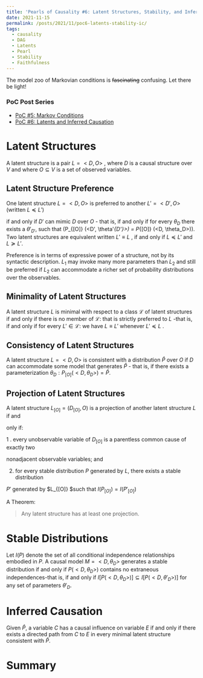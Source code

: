 ```yaml
---
title: 'Pearls of Causality #6: Latent Structures, Stability, and Inferred Causation'
date: 2021-11-15
permalink: /posts/2021/11/poc6-latents-stability-ic/
tags:
  - causality
  - DAG
  - Latents
  - Pearl
  - Stability
  - Faithfulness
---
```


The model zoo of Markovian conditions is ~~fascinating~~ confusing. Let there be light!

### PoC Post Series
- [PoC #5: Markov Conditions](/posts/2021/11/poc5-markov-conditions/)
- [PoC #6: Latents and Inferred Causation](/posts/2021/11/poc6-latents-stability-ic/)

# Latent Structures

A latent structure is a pair $L = <D, O >$ , where $D$ is a causal structure over $V$ and where
$O\subseteq V$ is a set of observed variables.

## Latent Structure Preference
One latent structure $L = <D, O>$ is preferred to another $L' = <D', O>$ (written $L  \preceq L'$)

if and only if $D'$ can mimic $D$ over $O$ - that is, if and only if for every $\theta_D$ there exists a $\theta'_{D'}$, such that \(P_{[O]} (<D', \theta'_{D'}>) = P_{[O]} (<D, \theta_D>)\). Two latent structures are equivalent written $L' \equiv L$ , if and only if $L \preceq L'$ and $L \succeq L'$.

Preference is in terms of expressive power of a structure, not by its syntactic description. $L_1$ may invoke many more parameters than $L_2$ and still be preferred if $L_2$ can accommodate a richer set of probability distributions over the observables.

## Minimality of Latent Structures
A latent structure $L$ is minimal with respect to a class $\mathcal{L}$ of latent structures if and only if there is no member of $\mathcal{L}$: that is strictly preferred to $L$ -that is, if and only if for every $L' \in \mathcal{L}$: we have $L \equiv L'$ whenever $L' \preceq L$ .

## Consistency of Latent Structures

A latent structure $L = <D, O>$ is consistent with a distribution $\hat{P}$ over $O$ if $D$ can accommodate some model that generates $\hat{P}$ - that is, if there exists a parameterization $\theta_D : P_{[O]}(<D, \theta_D>)=\hat{P}$.

## Projection of Latent Structures
A latent structure $L_{[O]} = (D_{[O]}, O)$ is a projection of another latent structure $L$ if and

only if:

1 . every unobservable variable of $D_{[O]}$ is a parentless common cause of exactly two

nonadjacent observable variables; and

2. for every stable distribution $P$ generated by $L$, there exists a stable distribution

$P'$ generated by $L_{[O]} $such that $I(P_{[O]}) = I(P'_{[O]})$

A Theorem:
> Any latent structure has at least one projection.


# Stable Distributions
Let $I(P)$ denote the set of all conditional independence relationships embodied in $P$. A causal model $M = <D, \theta_D>$ generates a stable distribution if and only if $P(<D, \theta_D>)$ contains no extraneous independences-that is, if and only if $I[P(<D, \theta_D>)]\subseteq I[P(<D, \theta'_D>)]$ for any set of parameters $\theta'_D$.

# Inferred Causation
Given $\hat{P}$, a variable $C$ has a causal influence on variable $E$ if and only if there exists a directed path from $C$ to $E$ in every minimal latent structure consistent with $\hat{P}$.


# Summary

